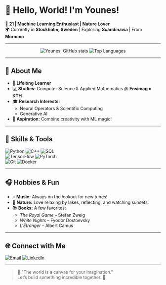 # 👋 Hello, World! I'm Younes!

🌟 **21 | Machine Learning Enthusiast | Nature Lover**  
🌍 Currently in **Stockholm, Sweden** | Exploring **Scandinavia** | From **Morocco**  

---

<div align="center">
  <img src="https://github-readme-stats.vercel.app/api?username=FisherMoon25&show_icons=true&theme=tokyonight&hide_border=true" alt="Younes' GitHub stats" />
  <img src="https://github-readme-stats.vercel.app/api/top-langs/?username=FisherMoon25&layout=compact&theme=tokyonight&hide_border=true" alt="Top Languages" />
</div>

---

## 🚀 About Me

- 🌱 **Lifelong Learner**
- 💻 **Studies:** Computer Science & Applied Mathematics @ **Ensimag x KTH**  
- 🎓 **Research Interests:**  
  - Neural Operators & Scientific Computing  
  - Generative AI
- 🧠 **Aspiration:** Combine creativity with ML magic!  


---

## 🌟 Skills & Tools

![Python](https://img.shields.io/badge/Python-%2314354C.svg?style=flat&logo=python&logoColor=white)
![C++](https://img.shields.io/badge/C++-%2300599C.svg?style=flat&logo=c%2B%2B&logoColor=white)
![SQL](https://img.shields.io/badge/SQL-%2307405e.svg?style=flat&logo=sqlite&logoColor=white)  
![TensorFlow](https://img.shields.io/badge/TensorFlow-%23FF6F00.svg?style=flat&logo=tensorflow&logoColor=white)
![PyTorch](https://img.shields.io/badge/PyTorch-%23EE4C2C.svg?style=flat&logo=pytorch&logoColor=white)  
![Git](https://img.shields.io/badge/Git-%23F05033.svg?style=flat&logo=git&logoColor=white)
![Docker](https://img.shields.io/badge/Docker-%232496ED.svg?style=flat&logo=docker&logoColor=white)

---

## 🎧 Hobbies & Fun

- 🎶 **Music:** Always on the lookout for new tunes!  
- 🌳 **Nature:** Love relaxing by lakes, reflecting, and watching sunsets.  
- 📚 **Books:** A few favorites:  
  - *The Royal Game* – Stefan Zweig  
  - *White Nights* – Fyodor Dostoevsky  
  - *L'Étranger* – Albert Camus  

---

## 🌐 Connect with Me

[![Email](https://img.shields.io/badge/Email-D14836?style=flat&logo=gmail&logoColor=white)](mailto:younes_essafouri@hotmail.com)
[![LinkedIn](https://img.shields.io/badge/LinkedIn-%230077B5.svg?style=flat&logo=linkedin&logoColor=white)](www.linkedin.com/in/younes-essafouri)

---

> 🌌 "The world is a canvas for your imagination."  
> Let’s build something incredible together. 🌟
